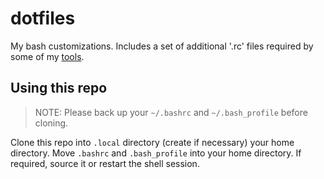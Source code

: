 # dotfiles

My bash customizations. Includes a set of additional '.rc' files required by some of my [tools](https://github.com/vinayprograms/toolsh).

## Using this repo

> NOTE: Please back up your `~/.bashrc` and `~/.bash_profile` before cloning.

Clone this repo into `.local` directory (create if necessary) your home directory. Move `.bashrc` and `.bash_profile` into your home directory. If required, source it or restart the shell session.

